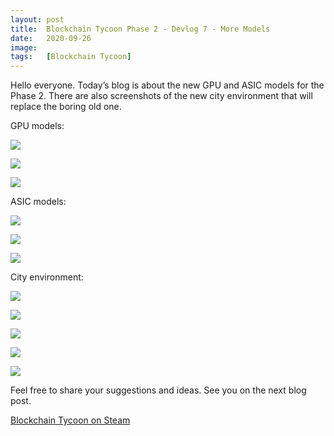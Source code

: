 ```yaml
---
layout: post
title:  Blockchain Tycoon Phase 2 - Devlog 7 - More Models
date:   2020-09-26
image:  
tags:   [Blockchain Tycoon]
---
```


Hello everyone. Today’s blog is about the new GPU and ASIC models for the Phase 2. There are also screenshots of the new city environment that will replace the boring old one. 

GPU models: 

![]({{site.baseurl}}/images/bct-p2-dl7-gif1-gpu.gif) 

![]({{site.baseurl}}/images/bct-p2-dl7-gif2-gpu.gif) 

![]({{site.baseurl}}/images/bct-p2-dl7-gif3-gpu.gif) 


ASIC models: 

![]({{site.baseurl}}/images/bct-p2-dl7-gif4-asic.gif) 

![]({{site.baseurl}}/images/bct-p2-dl7-gif5-asic.gif) 

![]({{site.baseurl}}/images/bct-p2-dl7-gif6-asic.gif) 

City environment: 

![]({{site.baseurl}}/images/bct-p2-dl7-ss1.png) 

![]({{site.baseurl}}/images/bct-p2-dl7-ss2.png) 

![]({{site.baseurl}}/images/bct-p2-dl7-ss3.png) 

![]({{site.baseurl}}/images/bct-p2-dl7-ss4.png) 

![]({{site.baseurl}}/images/bct-p2-dl7-ss5.png) 

Feel free to share your suggestions and ideas. See you on the next blog post. 

[Blockchain Tycoon on Steam](http://store.steampowered.com/app/824450/Blockchain_Tycoon/)
